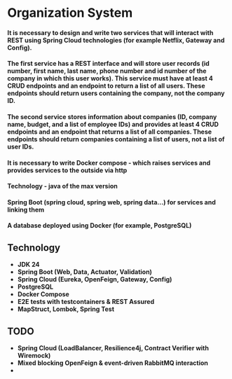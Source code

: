 # Organization System

#### It is necessary to design and write two services that will interact with REST using Spring Cloud technologies (for example Netflix, Gateway and Config).

#### The first service has a REST interface and will store user records (id number, first name, last name, phone number and id number of the company in which this user works). This service must have at least 4 CRUD endpoints and an endpoint to return a list of all users. These endpoints should return users containing the company, not the company ID.  

#### The second service stores information about companies (ID, company name, budget, and a list of employee IDs) and provides at least 4 CRUD endpoints and an endpoint that returns a list of all companies. These endpoints should return companies containing a list of users, not a list of user IDs.  

#### It is necessary to write Docker compose - which raises services and provides services to the outside via http  
#### Technology - java of the max version    
#### Spring Boot (spring cloud, spring web, spring data…) for services and linking them  
#### A database deployed using Docker (for example, PostgreSQL)  

## Technology

- **JDK 24**
- **Spring Boot (Web, Data, Actuator, Validation)**
- **Spring Cloud (Eureka, OpenFeign, Gateway, Config)**
- **PostgreSQL**
- **Docker Compose**
- **E2E tests with testcontainers & REST Assured**
- **MapStruct, Lombok, Spring Test**

## TODO

- **Spring Cloud (LoadBalancer, Resilience4j, Contract Verifier with Wiremock)**
- **Mixed blocking OpenFeign & event-driven RabbitMQ interaction**
- 
